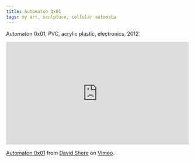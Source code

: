 ```yaml
---
title: Automaton 0x01
tags: my art, sculpture, cellular automata
---
```


Automaton 0x01, PVC, acrylic plastic, electronics, 2012

<iframe src="https://player.vimeo.com/video/99373880" width="500" height="281" frameborder="0" webkitallowfullscreen mozallowfullscreen allowfullscreen></iframe> <p><a href="https://vimeo.com/99373880">Automaton 0x01</a> from <a href="https://vimeo.com/wollw">David Shere</a> on <a href="https://vimeo.com">Vimeo</a>.</p>
